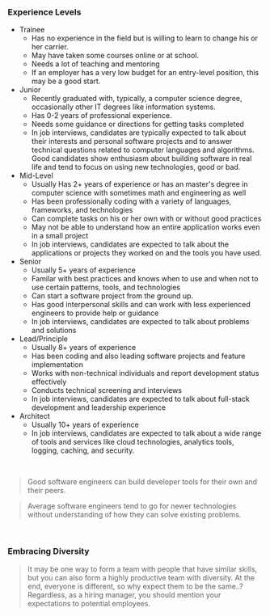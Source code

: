 ### Experience Levels
* Trainee
  - Has no experience in the field but is willing to learn to change his or her carrier.
  - May have taken some courses online or at school.
  - Needs a lot of teaching and mentoring
  - If an employer has a very low budget for an entry-level position, this may be a good start.
* Junior
  - Recently graduated with, typically, a computer science degree, occasionally other IT degrees like information systems.
  - Has 0-2 years of professional experience.
  - Needs some guidance or directions for getting tasks completed
  - In job interviews, candidates are typically expected to talk about their interests and personal software projects and to answer technical questions related to computer languages and algorithms. Good candidates show enthusiasm about building software in real life and tend to focus on using new technologies, good or bad.
* Mid-Level
  - Usually Has 2+ years of experience or has an master's degree in computer science with sometimes math and engineering as well
  - Has been professionally coding with a variety of languages, frameworks, and technologies
  - Can complete tasks on his or her own with or without good practices
  - May not be able to understand how an entire application works even in a small project
  - In job interviews, candidates are expected to talk about the applications or projects they worked on and the tools you have used.
* Senior
  - Usually 5+ years of experience
  - Familar with best practices and knows when to use and when not to use certain patterns, tools, and technologies
  - Can start a software project from the ground up.
  - Has good interpersonal skills and can work with less experienced engineers to provide help or guidance
  - In job interviews, candidates are expected to talk about problems and solutions
* Lead/Principle
  - Usually 8+ years of experience
  - Has been coding and also leading software projects and feature implementation
  - Works with non-technical individuals and report development status effectively
  - Conducts technical screening and interviews
  - In job interviews, candidates are expected to talk about full-stack development and leadership experience 
* Architect
  - Usually 10+ years of experience
  - In job interviews, candidates are expected to talk about a wide range of tools and services like cloud technologies, analytics tools, logging, caching, and security.
<br>

> Good software engineers can build developer tools for their own and their peers. 

> Average software engineers tend to go for newer technologies without understanding of how they can solve existing problems.

<br>

<!--
### Types of Skills
|Type|Where it's Effective|What to Watch Out|Remarks|
|-----|-----|-----|-----|
|Good Communication|Others can understand you. You can get your ways through better especially|Sometimes there is just more talking than taking action. Being able to speak well does not always mean being able to write (or code) effectively.|It's one of the most listed qualifications. Yet it's not so easy to assess. Sometimes it's about chemistry, and sometimes it's about whether someone speaks good English as a second language. After all, do you even need to list it as a requirement..?|
|Database||||
|Frameworks||||
-->

### Embracing Diversity
> It may be one way to form a team with people that have similar skills, but you can also form a highly productive team with diversity. At the end, everyone is different, so why expect them to be the same..? Regardless, as a hiring manager, you should mention your expectations to potential employees. 
